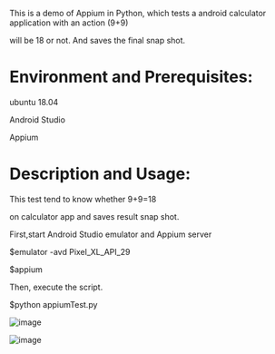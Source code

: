This is a demo of Appium in Python,  which tests a android calculator application with an action (9+9)

 will be 18 or not. And saves the final snap shot.

# Environment and Prerequisites:

ubuntu 18.04

Android Studio

Appium



# Description and Usage:

This test tend to know whether 9+9=18

on calculator app and saves result snap shot.

First,start Android Studio emulator and Appium server

$emulator -avd Pixel_XL_API_29

$appium


Then, execute the script.

$python appiumTest.py

![image](https://github.com/k-eeer/appiumTest/blob/master/appiumTestInPython.png)

![image](https://github.com/k-eeer/appiumTest/blob/master/addtionResult.png)



